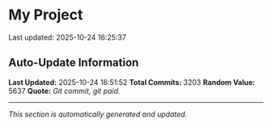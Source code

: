 # My Project


Last updated: 2025-10-24 16:25:37










































































































































































































































































































































































































































































































































































































































































































































































































































































































































































































































































































































































































































































































































































































































































































































































































































































































































































































































































































































































































































































































































































































































































































































































































































































































































































































































































































































































































































































































































































































































































































































































































































































































































































































































































































































































































































































































































## Auto-Update Information

**Last Updated:** 2025-10-24 16:51:52
**Total Commits:** 3203
**Random Value:** 5637
**Quote:** _Git commit, git paid._

---
_This section is automatically generated and updated._